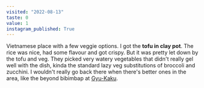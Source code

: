 ```yaml
---
visited: "2022-08-13"
taste: 0
value: 1
instagram_published: True
---
```


Vietnamese place with a few veggie options. I got the **tofu in clay pot**. The rice was nice, had some flavour and got crispy. But it was pretty let down by the tofu and veg. They picked very watery vegetables that didn't really gel well with the dish, kinda the standard lazy veg substitutions of broccoli and zucchini. I wouldn't really go back there when there's better ones in the area, like the beyond bibimbap at [Gyu-Kaku](/places/gyu-kaku).
